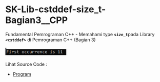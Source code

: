 # SK-Lib-cstddef-size_t-Bagian3__CPP
Fundamental Pemrograman C++ - Memahami type <code><b>size_t</b></code>pada Library <code><b>&lt;cstddef></b></code> di Pemrograman C++ (Bagian 3)<br><br>
<img src="https://github.com/RizkyKhapidsyah/SK-Lib-cstddef-size_t-Bagian3__CPP/blob/master/SK-Lib-cstddef-size_t-Bagian3__CPP/result/001.PNG"><br><br>
Lihat Source Code : <br>
- <a href="https://github.com/RizkyKhapidsyah/SK-Lib-cstddef-size_t-Bagian3__CPP/blob/master/SK-Lib-cstddef-size_t-Bagian3__CPP/Source.cpp">Program</a>
